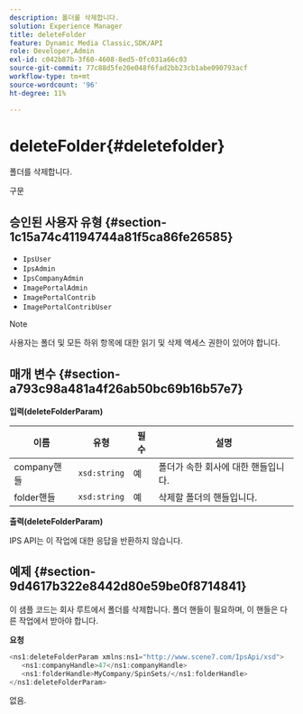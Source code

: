 ```yaml
---
description: 폴더를 삭제합니다.
solution: Experience Manager
title: deleteFolder
feature: Dynamic Media Classic,SDK/API
role: Developer,Admin
exl-id: c042b87b-3f60-4608-8ed5-0fc031a66c03
source-git-commit: 77c88d5fe20e048f6fad2bb23cb1abe090793acf
workflow-type: tm+mt
source-wordcount: '96'
ht-degree: 11%

---
```


# deleteFolder{#deletefolder}

폴더를 삭제합니다.

구문

## 승인된 사용자 유형 {#section-1c15a74c41194744a81f5ca86fe26585}

* `IpsUser`
* `IpsAdmin`
* `IpsCompanyAdmin`
* `ImagePortalAdmin`
* `ImagePortalContrib`
* `ImagePortalContribUser`

>[!NOTE]
>
>사용자는 폴더 및 모든 하위 항목에 대한 읽기 및 삭제 액세스 권한이 있어야 합니다.

## 매개 변수 {#section-a793c98a481a4f26ab50bc69b16b57e7}

**입력(deleteFolderParam)**

| 이름 | 유형 | 필수 | 설명 |
|---|---|---|---|
| company핸들 | `xsd:string` | 예 | 폴더가 속한 회사에 대한 핸들입니다. |
| folder핸들 | `xsd:string` | 예 | 삭제할 폴더의 핸들입니다. |

**출력(deleteFolderParam)**

IPS API는 이 작업에 대한 응답을 반환하지 않습니다.

## 예제 {#section-9d4617b322e8442d80e59be0f8714841}

이 샘플 코드는 회사 루트에서 폴더를 삭제합니다. 폴더 핸들이 필요하며, 이 핸들은 다른 작업에서 받아야 합니다.

**요청**

```java
<ns1:deleteFolderParam xmlns:ns1="http://www.scene7.com/IpsApi/xsd">
   <ns1:companyHandle>47</ns1:companyHandle>
   <ns1:folderHandle>MyCompany/SpinSets/</ns1:folderHandle>
</ns1:deleteFolderParam>
```

없음.
